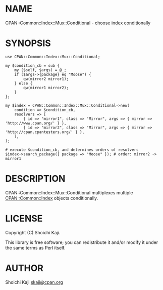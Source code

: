 # NAME

CPAN::Common::Index::Mux::Conditional - choose index conditionally

# SYNOPSIS

    use CPAN::Common::Index::Mux::Conditional;

    my $condition_cb = sub {
        my ($self, $args) = @_;
        if ($args->{package} eq "Moose") {
            qw(mirror2 mirror1);
        } else {
            qw(mirror1 mirror2);
        }
    };

    my $index = CPAN::Common::Index::Mux::Conditional->new(
        condition => $condition_cb,
        resolvers => [
            { id => "mirror1", class => "Mirror", args => { mirror => 'http://www.cpan.org/' } },
            { id => "mirror2", class => "Mirror", args => { mirror => 'http://cpan.cpantesters.org/' } },
        ],
    );

    # execute $condition_cb, and determines orders of resolvers
    $index->search_package({ package => "Moose" }); # order: mirror2 -> mirror1

# DESCRIPTION

CPAN::Common::Index::Mux::Conditional multiplexes
multiple [CPAN::Common::Index](https://metacpan.org/pod/CPAN::Common::Index) objects conditionally.

# LICENSE

Copyright (C) Shoichi Kaji.

This library is free software; you can redistribute it and/or modify
it under the same terms as Perl itself.

# AUTHOR

Shoichi Kaji <skaji@cpan.org>
